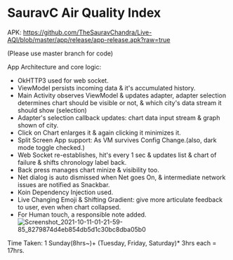 # SauravC Air Quality Index
APK: https://github.com/TheSauravChandra/Live-AQI/blob/master/app/release/app-release.apk?raw=true

(Please use master branch for code)

App Architecture and core logic:

- OkHTTP3 used for web socket.
- ViewModel persists incoming data & it's accumulated history.
- Main Activity observes ViewModel & updates adapter,
  adapter selection determines chart should be visible or not,
  & which city's data stream it should show (selection)
- Adapter's selection callback updates: chart data input stream & graph shown of city.
- Click on Chart enlarges it & again clicking it minimizes it.
- Split Screen App support: As VM survives Config Change.(also, dark mode toggle checked.)
- Web Socket re-establishes, hit's every 1 sec & updates list & chart of failure & shifts chronology label back.
- Back press manages chart minize & visibility too.
- Net dialog is auto dismissed when Net goes On, & intermediate network issues are notified as Snackbar.
- Koin Dependency Injection used.
- Live Changing Emoji & Shifting Gradient: give more articulate feedback to user, even when chart collapsed.
- For Human touch, a responsible note added.
![Screenshot_2021-10-11-01-21-59-85_8279874d4eb854db5d1c30bc8dba05b0](https://user-images.githubusercontent.com/6492559/136711119-6e6ab94c-83b7-4267-bd4b-f9def14ee59d.jpg)

Time Taken: 1 Sunday(8hrs~)+ (Tuesday, Friday, Saturday)* 3hrs each = 17hrs.
